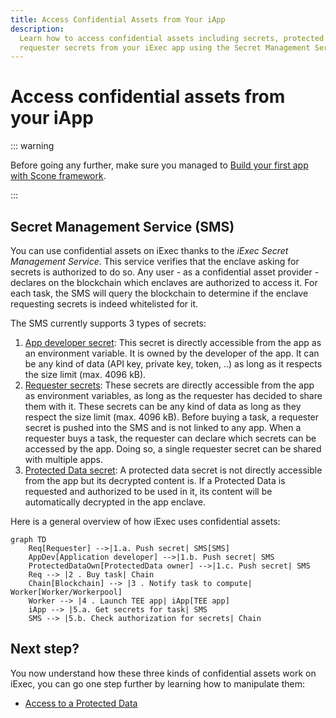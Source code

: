 ```yaml
---
title: Access Confidential Assets from Your iApp
description:
  Learn how to access confidential assets including secrets, protected data, and
  requester secrets from your iExec app using the Secret Management Service
---
```


# Access confidential assets from your iApp

::: warning

Before going any further, make sure you managed to
[Build your first app with Scone framework](build-your-first-sgx-iapp.md).

:::

## Secret Management Service (SMS)

You can use confidential assets on iExec thanks to the _iExec Secret Management
Service_. This service verifies that the enclave asking for secrets is
authorized to do so. Any user - as a confidential asset provider - declares on
the blockchain which enclaves are authorized to access it. For each task, the
SMS will query the blockchain to determine if the enclave requesting secrets is
indeed whitelisted for it.

The SMS currently supports 3 types of secrets:

1. [App developer secret](/guides/build-iapp/build-&-test#application-developer-secret):
   This secret is directly accessible from the app as an environment variable.
   It is owned by the developer of the app. It can be any kind of data (API key,
   private key, token, ..) as long as it respects the size limit (max. 4096 kB).
2. [Requester secrets](/guides/build-iapp/inputs#access-requester-secrets):
   These secrets are directly accessible from the app as environment variables,
   as long as the requester has decided to share them with it. These secrets can
   be any kind of data as long as they respect the size limit (max. 4096 kB).
   Before buying a task, a requester secret is pushed into the SMS and is not
   linked to any app. When a requester buys a task, the requester can declare
   which secrets can be accessed by the app. Doing so, a single requester secret
   can be shared with multiple apps.
3. [Protected Data secret](/guides/manage-data/manage-access): A protected data
   secret is not directly accessible from the app but its decrypted content is.
   If a Protected Data is requested and authorized to be used in it, its content
   will be automatically decrypted in the app enclave.

Here is a general overview of how iExec uses confidential assets:

```mermaid
graph TD
    Req[Requester] -->|1.a. Push secret| SMS[SMS]
    AppDev[Application developer] -->|1.b. Push secret| SMS
    ProtectedDataOwn[ProtectedData owner] -->|1.c. Push secret| SMS
    Req --> |2 . Buy task| Chain
    Chain[Blockchain] --> |3 . Notify task to compute| Worker[Worker/Workerpool]
    Worker --> |4 . Launch TEE app| iApp[TEE app]
    iApp --> |5.a. Get secrets for task| SMS
    SMS --> |5.b. Check authorization for secrets| Chain
```

## Next step?

You now understand how these three kinds of confidential assets work on iExec,
you can go one step further by learning how to manipulate them:

- [Access to a Protected Data](/guides/build-iapp/inputs#protected-data)
